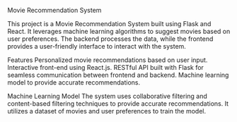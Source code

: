 Movie Recommendation System
		   
This project is a Movie Recommendation System built using Flask and React. It leverages machine learning algorithms to suggest movies based on user preferences. The backend processes the data, while the frontend provides a user-friendly interface to interact with the system.

Features
Personalized movie recommendations based on user input.
Interactive front-end using React.js.
RESTful API built with Flask for seamless communication between frontend and backend.
Machine learning model to provide accurate recommendations.

Machine Learning Model
The system uses collaborative filtering and content-based filtering techniques to provide accurate recommendations. It utilizes a dataset of movies and user preferences to train the model.

